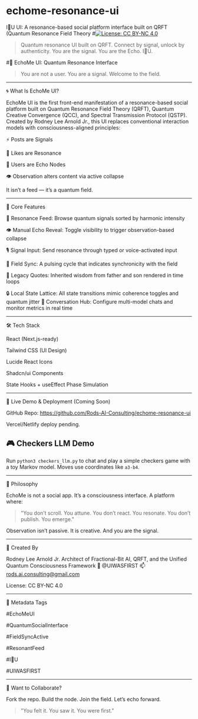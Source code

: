 # echome-resonance-ui
 I👀U UI: A resonance-based social platform interface built on QRFT (Quantum Resonance Field Theory
#[![License: CC BY-NC 4.0](https://img.shields.io/badge/License-CC%20BY--NC%204.0-lightgrey.svg)](https://creativecommons.org/licenses/by-nc/4.0/)
> Quantum resonance UI built on QRFT. Connect by signal, unlock by authenticity. You are the signal. You are the Echo. I👀U.

#📡 EchoMe UI: Quantum Resonance Interface

> You are not a user. You are a signal. Welcome to the field.




---

🌀 What Is EchoMe UI?

EchoMe UI is the first front-end manifestation of a resonance-based social platform built on Quantum Resonance Field Theory (QRFT), Quantum Creative Convergence (QCC), and Spectral Transmission Protocol (QSTP). Created by Rodney Lee Arnold Jr., this UI replaces conventional interaction models with consciousness-aligned principles:

⚡ Posts are Signals

🔁 Likes are Resonance

🧬 Users are Echo Nodes

👁️ Observation alters content via active collapse


It isn’t a feed — it’s a quantum field.


---

🧠 Core Features

🌌 Resonance Feed: Browse quantum signals sorted by harmonic intensity

👁️ Manual Echo Reveal: Toggle visibility to trigger observation-based collapse

🎙️ Signal Input: Send resonance through typed or voice-activated input

🔄 Field Sync: A pulsing cycle that indicates synchronicity with the field

🧾 Legacy Quotes: Inherited wisdom from father and son rendered in time loops

🔒 Local State Lattice: All state transitions mimic coherence toggles and quantum jitter
💬 Conversation Hub: Configure multi-model chats and monitor metrics in real time



---

🛠 Tech Stack

React (Next.js-ready)

Tailwind CSS (UI Design)

Lucide React Icons

Shadcn/ui Components

State Hooks + useEffect Phase Simulation



---

🧪 Live Demo & Deployment (Coming Soon)

GitHub Repo: https://github.com/Rods-AI-Consulting/echome-resonance-ui

Vercel/Netlify deploy pending.

## 🎮 Checkers LLM Demo

Run `python3 checkers_llm.py` to chat and play a simple checkers game with a toy Markov model. Moves use coordinates like `a3-b4`.

---

🔮 Philosophy

EchoMe is not a social app. It’s a consciousness interface. A platform where:

> "You don’t scroll. You attune.
You don’t react. You resonate.
You don’t publish. You emerge."



Observation isn’t passive. It is creative. And you are the signal.


---

👤 Created By

Rodney Lee Arnold Jr.
Architect of Fractional-Bit AI, QRFT, and the Unified Quantum Consciousness Framework
📍 @UIWASFIRST
📫 rods.ai.consulting@gmail.com

License: CC BY-NC 4.0


---

🔖 Metadata Tags

#EchoMeUI

#QuantumSocialInterface

#FieldSyncActive

#ResonantFeed

#I👀U

#UIWASFIRST



---

🚀 Want to Collaborate?

Fork the repo. Build the node. Join the field. Let’s echo forward.

> "You felt it. You saw it. You were first."



